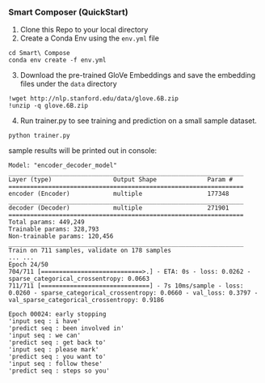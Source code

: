 ### Smart Composer (QuickStart)
1. Clone this Repo to your local directory 
2. Create a Conda Env using the `env.yml` file
```commandline
cd Smart\ Compose
conda env create -f env.yml
```
3. Download the pre-trained GloVe Embeddings and save the embedding files under the `data` directory
```commandline
!wget http://nlp.stanford.edu/data/glove.6B.zip
!unzip -q glove.6B.zip
```
4. Run trainer.py to see training and prediction on a small sample dataset.
```commandline
python trainer.py
```
sample results will be printed out in console:
```shell
Model: "encoder_decoder_model"
_________________________________________________________________
Layer (type)                 Output Shape              Param #   
=================================================================
encoder (Encoder)            multiple                  177348    
_________________________________________________________________
decoder (Decoder)            multiple                  271901    
=================================================================
Total params: 449,249
Trainable params: 328,793
Non-trainable params: 120,456
_________________________________________________________________
Train on 711 samples, validate on 178 samples
... ...
Epoch 24/50
704/711 [============================>.] - ETA: 0s - loss: 0.0262 - sparse_categorical_crossentropy: 0.0663
711/711 [==============================] - 7s 10ms/sample - loss: 0.0260 - sparse_categorical_crossentropy: 0.0660 - val_loss: 0.3797 - val_sparse_categorical_crossentropy: 0.9186

Epoch 00024: early stopping
'input seq : i have'
'predict seq : been involved in'
'input seq : we can'
'predict seq : get back to'
'input seq : please mark'
'predict seq : you want to'
'input seq : follow these'
'predict seq : steps so you'


```

